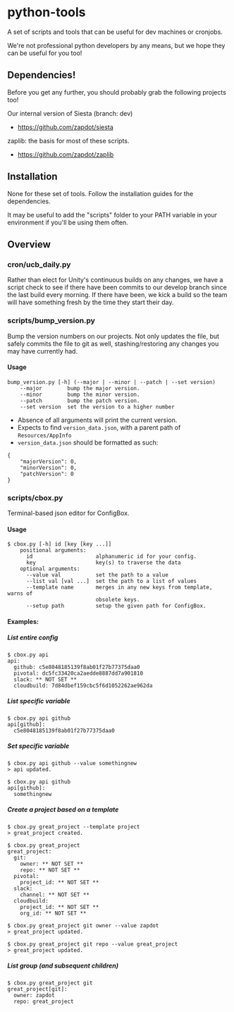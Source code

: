# python-tools
A set of scripts and tools that can be useful for dev machines or cronjobs.

We're not professional python developers by any means, but we hope they can be useful for you too!

## Dependencies!
Before you get any further, you should probably grab the following projects too!

Our internal version of Siesta (branch: dev)
* https://github.com/zapdot/siesta

zaplib: the basis for most of these scripts.
* https://github.com/zapdot/zaplib

## Installation
None for these set of tools. Follow the installation guides for the dependencies.

It may be useful to add the "scripts" folder to your PATH variable in your environment if you'll be using them often. 

## Overview

### cron/ucb_daily.py
Rather than elect for Unity's continuous builds on any changes, we have a script check to see if there have been commits to our develop branch since the last build every morning. If there have been, we kick a build so the team will have something fresh by the time they start their day.

### scripts/bump_version.py
Bump the version numbers on our projects. Not only updates the file, but safely commits the file to git as well, stashing/restoring any changes you may have currently had.

#### Usage
    bump_version.py [-h] (--major | --minor | --patch | --set version)
        --major        bump the major version.
        --minor        bump the minor version.
        --patch        bump the patch version.
        --set version  set the version to a higher number

- Absence of all arguments will print the current version.
- Expects to find `version_data.json`, with a parent path of `Resources/AppInfo`
- `version_data.json` should be formatted as such:
```
{
    "majorVersion": 0,
    "minorVersion": 0,
    "patchVersion": 0
}
```

### scripts/cbox.py
Terminal-based json editor for ConfigBox.

#### Usage
    $ cbox.py [-h] id [key [key ...]] 
        positional arguments:
          id                    alphanumeric id for your config.
          key                   key(s) to traverse the data
        optional arguments:
          --value val           set the path to a value
          --list val [val ...]  set the path to a list of values
          --template name       merges in any new keys from template, warns of
                                obsolete keys.
          --setup path          setup the given path for ConfigBox.

#### Examples:

##### List entire config

    $ cbox.py api
    api:
      github: c5e8048185139f8ab01f27b77375daa0
      pivotal: dc5fc33420ca2aedde8887dd7a901810
      slack: ** NOT SET **
      cloudbuild: 7d84dbef159cbc5f6d1052262ae962da

##### List specific variable

    $ cbox.py api github
    api[github]:
      c5e8048185139f8ab01f27b77375daa0

##### Set specific variable

    $ cbox.py api github --value somethingnew
    > api updated.

    $ cbox.py api github
    api[github]:
      somethingnew

##### Create a project based on a template

    $ cbox.py great_project --template project
    > great_project created.

    $ cbox.py great_project
    great_project:
      git:
        owner: ** NOT SET **
        repo: ** NOT SET **
      pivotal:
        project_id: ** NOT SET **
      slack:
        channel: ** NOT SET **
      cloudbuild:
        project_id: ** NOT SET **
        org_id: ** NOT SET **

    $ cbox.py great_project git owner --value zapdot
    > great_project updated.

    $ cbox.py great_project git repo --value great_project
    > great_project updated.

##### List group (and subsequent children)

    $ cbox.py great_project git
    great_project[git]:
      owner: zapdot
      repo: great_project
